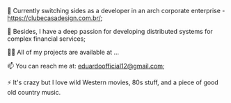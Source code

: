 🔭 Currently switching sides as a developer in an arch corporate enterprise - https://clubecasadesign.com.br/; 

🌱 Besides, I have a deep passion for developing distributed systems for complex financial services;

👨‍💻 All of my projects are available at ...

📫 You can reach me at: eduardoofficial12@gmail.com;

⚡ It's crazy but I love wild Western movies, 80s stuff, and a piece of good old country music.


<!---
marcelinoedu/marcelinoedu is a ✨ special ✨ repository because its `README.md` (this file) appears on your GitHub profile.
You can click the Preview link to take a look at your changes.
--->
